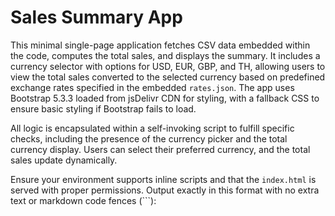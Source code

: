 # Sales Summary App  
This minimal single-page application fetches CSV data embedded within the code, computes the total sales, and displays the summary. It includes a currency selector with options for USD, EUR, GBP, and TH, allowing users to view the total sales converted to the selected currency based on predefined exchange rates specified in the embedded `rates.json`. The app uses Bootstrap 5.3.3 loaded from jsDelivr CDN for styling, with a fallback CSS to ensure basic styling if Bootstrap fails to load.  
  
All logic is encapsulated within a self-invoking script to fulfill specific checks, including the presence of the currency picker and the total currency display. Users can select their preferred currency, and the total sales update dynamically.  
   
Ensure your environment supports inline scripts and that the `index.html` is served with proper permissions. Output exactly in this format with no extra text or markdown code fences (```):